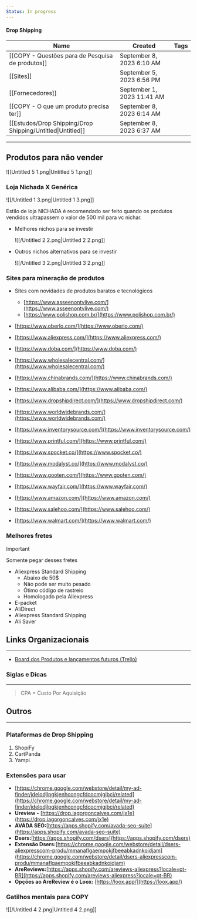 ```yaml
---
Status: In progress
---
```

#### Drop Shipping

|Name|Created|Tags|
|---|---|---|
|[[COPY - Questões para de Pesquisa de produtos]]|September 8, 2023 6:10 AM||
|[[Sites]]|September 5, 2023 6:56 PM||
|[[Fornecedores]]|September 1, 2023 11:41 AM||
|[[COPY - O que um produto precisa ter]]|September 8, 2023 6:14 AM||
|[[Estudos/Drop Shipping/Drop Shipping/Untitled\|Untitled]]|September 8, 2023 6:37 AM||

  
  

---

## Produtos para não vender

![[Untitled 5 1.png|Untitled 5 1.png]]

### Loja Nichada X Genérica

![[/Untitled 1 3.png|Untitled 1 3.png]]

Estilo de loja NICHADA é recomendado ser feito quando os produtos vendidos ultrapassem o valor de 500 mil para vc nichar.

  

- Melhores nichos para se investir
    
    ![[/Untitled 2 2.png|Untitled 2 2.png]]
    
- Outros nichos alternativos para se investir
    
    ![[/Untitled 3 2.png|Untitled 3 2.png]]
    

  

### Sites para mineração de produtos

- Sites com novidades de produtos baratos e tecnológicos
    - [https://www.asseenontvlive.com/](https://www.asseenontvlive.com/)
    - [https://www.polishop.com.br/](https://www.polishop.com.br/)

- [https://www.oberlo.com/](https://www.oberlo.com/)
- [https://www.aliexpress.com/](https://www.aliexpress.com/)
- [https://www.doba.com/](https://www.doba.com/)
- [https://www.wholesalecentral.com/](https://www.wholesalecentral.com/)
- [https://www.chinabrands.com/](https://www.chinabrands.com/)
- [https://www.alibaba.com/](https://www.alibaba.com/)
- [https://www.dropshipdirect.com/](https://www.dropshipdirect.com/)
- [https://www.worldwidebrands.com/](https://www.worldwidebrands.com/)
- [https://www.inventorysource.com/](https://www.inventorysource.com/)
- [https://www.printful.com/](https://www.printful.com/)
- [https://www.spocket.co/](https://www.spocket.co/)
- [https://www.modalyst.co/](https://www.modalyst.co/)
- [https://www.gooten.com/](https://www.gooten.com/)
- [https://www.wayfair.com/](https://www.wayfair.com/)
- [https://www.amazon.com/](https://www.amazon.com/)
- [https://www.salehoo.com/](https://www.salehoo.com/)
- [https://www.walmart.com/](https://www.walmart.com/)

### Melhores fretes

> [!important]  
> Somente pegar desses fretes  

- Aliexpress Standard Shipping
    - Abaixo de 50$
    - Não pode ser muito pesado
    - Ótimo código de rastreio
    - Homologado pela Aliexpress
- E-packet
- AliDirect
- Aliexpress Standard Shipping
- Ali Saver

  

## Links Organizacionais

---

- [Board dos Produtos e lançamentos futuros (Trello)](https://trello.com/b/GE7AwJ0E/produtos)

  

### Siglas e Dicas

---

> CPA = Custo Por Aquisição

## Outros

---

### Plataformas de Drop Shipping

1. ShopiFy
2. CartPanda
3. Yampi

### Extensões para usar

- [https://chrome.google.com/webstore/detail/my-ad-finder/jdelodjlpgkjenhcongcfdcocmjgjbci/related](https://chrome.google.com/webstore/detail/my-ad-finder/jdelodjlpgkjenhcongcfdcocmjgjbci/related)
- **Ureview -** [https://drop.iagorgoncalves.com/jx1e](https://drop.iagorgoncalves.com/jx1e)
- **AVADA SEO:**[https://apps.shopify.com/avada-seo-suite](https://apps.shopify.com/avada-seo-suite)
- **Dsers:**[https://apps.shopify.com/dsers](https://apps.shopify.com/dsers)
- **Extensão Dsers:**[https://chrome.google.com/webstore/detail/dsers-aliexpresscom-produ/mmanaflgaempokjfbeeabkadnkoidjam](https://chrome.google.com/webstore/detail/dsers-aliexpresscom-produ/mmanaflgaempokjfbeeabkadnkoidjam)
- **AreReviews:**[https://apps.shopify.com/areviews-aliexpress?locale=pt-BR](https://apps.shopify.com/areviews-aliexpress?locale=pt-BR)
- **Opções ao AreReview é o Loox:** [https://loox.app/](https://loox.app/)

  

### Gatilhos mentais para COPY

![[/Untitled 4 2.png|Untitled 4 2.png]]